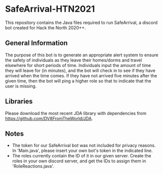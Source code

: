 # SafeArrival-HTN2021

This repository contains the Java files required to run SafeArrival, a discord bot created for Hack the North 2020++. 

General Information
-----
The purpose of this bot is to generate an appropriate alert system to ensure the safety of individuals as they leave their homes/dorms and travel elsewhere for short periods of time. Individuals input the amount of time they will leave for (in minutes), and the bot will check in to see if they have arrived when the time comes. If they have not arrived five minutes after the given time, then the bot will ping a higher role so that to indicate that the user is missing. 

Libraries
-----
Please download the most recent JDA library with dependencies from https://github.com/DV8FromTheWorld/JDA. 

Notes
-----
- The token for our SafeArrival bot was not included for privacy reasons. In 'Main.java', please insert your own bot's token in the indicated line. 
- The roles currently contain the ID of it in our given server. Create the roles in your own discord server, and get the IDs to assign them in 'RoleReactions.java'. 
